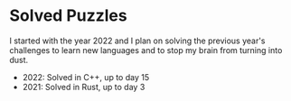 # Solved Puzzles

I started with the year 2022 and I plan on solving the previous year's challenges to learn new languages and to stop my brain from turning into dust.

- 2022: Solved in C++, up to day 15
- 2021: Solved in Rust, up to day 3
